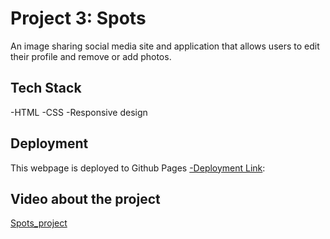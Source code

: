# Project 3: Spots

An image sharing social media site and application that allows users to edit their profile and remove or add photos.

## Tech Stack

-HTML
-CSS
-Responsive design

## Deployment

This webpage is deployed to Github Pages
[-Deployment Link](https://dogeloveme.github.io/se_project_spots/):

## Video about the project

[Spots_project](https://docs.google.com/videos/d/1klzhZE0nT9dYlk8LQIf1RYrg1IsX2MW4YzgXvA0XUnI/edit?usp=drive_link)
